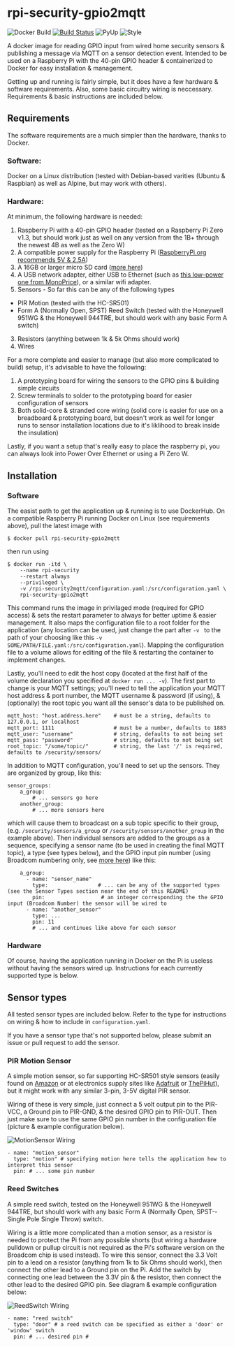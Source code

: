 # rpi-security-gpio2mqtt

![Docker Build](https://img.shields.io/docker/cloud/build/andrewchangdewitt/rpi-security-gpio2mqtt.svg)
[![Build Status](https://travis-ci.com/andrew-chang-dewitt/rpi-security-gpio2mqtt.svg?branch=master)](https://travis-ci.com/andrew-chang-dewitt/rpi-security-gpio2mqtt)
![PyUp](https://pyup.io/repos/github/andrew-chang-dewitt/rpi-security-gpio2mqtt/shield.svg?t=1580550872445)
![Style](https://img.shields.io/badge/code%20style-PEP8-informational)

A docker image for reading GPIO input from wired home security sensors & 
publishing a message via MQTT on a sensor detection event. Intended to be used 
on a Raspberry Pi with the 40-pin GPIO header & containerized to Docker for 
easy installation & management.

Getting up and running is fairly simple, but it does have a few hardware & software
requirements. Also, some basic circuitry wiring is neccessary. Requirements &
basic instructions are included below.

## Requirements

The software requirements are a much simpler than the hardware, thanks to Docker.

### Software:

Docker on a Linux distribution (tested with Debian-based varities (Ubuntu & Raspbian)
as well as Alpine, but may work with others).

### Hardware:

At minimum, the following hardware is needed:

1. Raspberry Pi with a 40-pin GPIO header (tested on a Raspberry Pi Zero v1.3, but
should work just as well on any version from the 1B+ through the newest 4B as well
as the Zero W)
2. A compatible power supply for the Raspberry Pi ([RaspberryPi.org recommends 5V & 2.5A](https://www.raspberrypi.org/documentation/hardware/raspberrypi/power/README.md))
2. A 16GB or larger micro SD card ([more here](https://www.raspberrypi.org/documentation/installation/sd-cards.md))
3. A USB network adapter, either USB to Ethernet (such as [this low-power one from MonoPrice](https://www.monoprice.com/product?c_id=&cp_id=&cs_id=&p_id=9466&sep=1&format=2)),
or a similar wifi adapter.
2. Sensors - So far this can be any of the following types

  - PIR Motion (tested with the HC-SR501)
  - Form A (Normally Open, SPST) Reed Switch (tested with the Honeywell 951WG & the
  Honeywell 944TRE, but should work with any basic Form A switch)

3. Resistors (anything between 1k & 5k Ohms should work)
3. Wires

For a more complete and easier to manage (but also more complicated to build) setup, it's advisable to have the following:

1. A prototyping board for wiring the sensors to the GPIO pins & building simple circuits
2. Screw terminals to solder to the prototyping board for easier configuration of sensors
3. Both solid-core & stranded core wiring (solid core is easier for use on a breadboard &
prototyping board, but doesn't work as well for longer runs to sensor installation
locations due to it's liklihood to break inside the insulation)

Lastly, if you want a setup that's really easy to place the raspberry pi, you can always look
into Power Over Ethernet or using a Pi Zero W.

## Installation


### Software

The easist path to get the application up & running is to use DockerHub. On a compatible Raspberry Pi
running Docker on Linux (see requirements above), pull the latest image with

```
$ docker pull rpi-security-gpio2mqtt
```

then run using

```
$ docker run -itd \
    --name rpi-security
    --restart always
    --privileged \
    -v /rpi-security2mqtt/configuration.yaml:/src/configuration.yaml \
    rpi-security-gpio2mqtt
```

This command runs the image in privilaged mode (required for GPIO access) & sets the restart parameter to
always for better uptime & easier management. It also maps the configuration file to a root folder for the
application (any location can be used, just change the part after `-v ` to the path of your choosing like
this `-v SOME/PATH/FILE.yaml:/src/configuration.yaml`). Mapping the configuration file to a volume allows
for editing of the file & restarting the container to implement changes.

Lastly, you'll need to edit the host copy (located at the first half of the volume declaration you specified
at `docker run ... -v`). The first part to change is your MQTT settings; you'll need to tell the application
your MQTT host address & port number, the MQTT username & password (if using), & (optionally) the root topic
you want all the sensor's data to be published on.

```
mqtt_host: "host.address.here"    # must be a string, defaults to 127.0.0.1, or localhost
mqtt_port: 1111                   # must be a number, defaults to 1883
mqtt_user: "username"             # string, defaults to not being set
mqtt_pass: "password"             # string, defaults to not being set
root_topic: "/some/topic/"        # string, the last '/' is required, defaults to /security/sensors/
```

In addition to MQTT configuration, you'll need to set up the sensors. They are organized by group, like this:

```
sensor_groups:
    a_group:
        # ... sensors go here
    another_group:
        # ... more sensors here
```

which will cause them to broadcast on a sub topic specific to their group, (e.g. `/security/sensors/a_group`
or `/security/sensors/another_group` in the example above). Then individual sensors are added to the groups
as a sequence, specifying a sensor name (to be used in creating the final MQTT topic), a type (see types below),
and the GPIO input pin number (using Broadcom numbering only, see
[more here](https://www.raspberrypi.org/documentation/usage/gpio/))
like this:

```
    a_group:
      - name: "sensor_name"
        type:                # ... can be any of the supported types (see the Sensor Types section near the end of this README)
        pin:                  # an integer corresponding the the GPIO input (Broadcom Number) the sensor will be wired to
      - name: "another_sensor"
        type: ...
        pin: 11
        # ... and continues like above for each sensor
```

### Hardware

Of course, having the application running in Docker on the Pi is useless without having the sensors wired up.
Instructions for each currently supported type is below.

## Sensor types

All tested sensor types are included below. Refer to the type for instructions on wiring & how to include
in `configuration.yaml`.

If you have a sensor type that's not supported below, please submit an issue or pull request to add the sensor.

### PIR Motion Sensor

A simple motion sensor, so far supporting HC-SR501 style sensors (easily found on
[Amazon](https://www.amazon.com/gp/product/B012ZZ4LPM) or at electronics supply sites like
[Adafruit](https://www.adafruit.com/product/189) or
[ThePiHut](https://thepihut.com/products/pir-infrared-motion-sensor-hc-sr501)),
but it might work with any similar 3-pin, 3-5V digital PIR sensor.

Wiring of these is very simple, just connect a 5 volt output pin to the PIR-VCC, a Ground pin to PIR-GND, &
the desired GPIO pin to PIR-OUT. Then just make sure to use the same GPIO pin number in the configuration file
(picture & example configuration below).

![MotionSensor Wiring](https://raw.githubusercontent.com/andrew-chang-dewitt/rpi-security-gpio2mqtt/documentation/documentation/MotionSensor.png)

```
- name: "motion_sensor"
  type: "motion" # specifying motion here tells the application how to interpret this sensor
  pin: # ... some pin number
```

### Reed Switches

A simple reed switch, tested on the Honeywell 951WG & the Honeywell 944TRE, but should work with any basic
Form A (Normally Open, SPST--Single Pole Single Throw) switch.

Wiring is a little more complicated than a motion sensor, as a resistor is needed to protect the Pi from
any possible shorts (but wiring a hardware pulldown or pullup circuit is not required as the Pi's software
version on the Broadcom chip is used instead). To wire this sensor, connect the 3.3 Volt pin to a lead on
a resistor (anything from 1k to 5k Ohms should work), then connect the other lead to a Ground pin on the Pi.
Add the switch by connecting one lead between the 3.3V pin & the resistor, then connect the other lead to
the desired GPIO pin. See diagram & example configuration below:

![ReedSwitch Wiring](https://raw.githubusercontent.com/andrew-chang-dewitt/rpi-security-gpio2mqtt/documentation/documentation/ReedSwitch.png)

```
- name: "reed switch"
  type: "door" # a reed switch can be specified as either a 'door' or 'window' switch
  pin: # ... desired pin #
```
